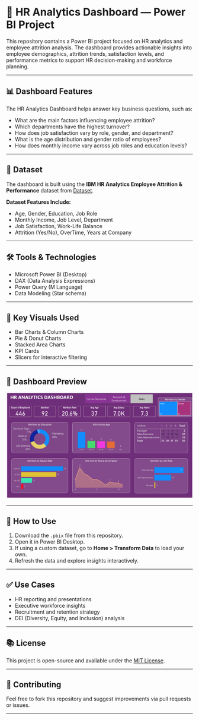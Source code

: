 # 💼 HR Analytics Dashboard — Power BI Project

This repository contains a Power BI project focused on HR analytics and employee attrition analysis. The dashboard provides actionable insights into employee demographics, attrition trends, satisfaction levels, and performance metrics to support HR decision-making and workforce planning.

---

## 📊 Dashboard Features

The HR Analytics Dashboard helps answer key business questions, such as:

- What are the main factors influencing employee attrition?
- Which departments have the highest turnover?
- How does job satisfaction vary by role, gender, and department?
- What is the age distribution and gender ratio of employees?
- How does monthly income vary across job roles and education levels?

---

## 📁 Dataset

The dashboard is built using the **IBM HR Analytics Employee Attrition & Performance** dataset from [Dataset](https://github.com/ShariaAfrin/HR-Analytics-Dashboard/blob/main/HR_Analytics.csv).

**Dataset Features Include:**
- Age, Gender, Education, Job Role
- Monthly Income, Job Level, Department
- Job Satisfaction, Work-Life Balance
- Attrition (Yes/No), OverTime, Years at Company

---

## 🛠 Tools & Technologies

- Microsoft Power BI (Desktop)
- DAX (Data Analysis Expressions)
- Power Query (M Language)
- Data Modeling (Star schema)

---

## 📌 Key Visuals Used

- Bar Charts & Column Charts
- Pie & Donut Charts
- Stacked Area Charts
- KPI Cards
- Slicers for interactive filtering

---

## 📸 Dashboard Preview

![HR Dashboard Screenshot](Dashboard.png) <!-- Optional: Include screenshot if available -->

---

## 🚀 How to Use

1. Download the `.pbix` file from this repository.
2. Open it in Power BI Desktop.
3. If using a custom dataset, go to **Home > Transform Data** to load your own.
4. Refresh the data and explore insights interactively.

---

## ✅ Use Cases

- HR reporting and presentations
- Executive workforce insights
- Recruitment and retention strategy
- DEI (Diversity, Equity, and Inclusion) analysis

---

## 📚 License

This project is open-source and available under the [MIT License](LICENSE).

---

## 🤝 Contributing

Feel free to fork this repository and suggest improvements via pull requests or issues.

---



